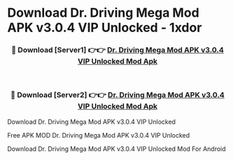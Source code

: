 # Download Dr. Driving Mega Mod APK v3.0.4 VIP Unlocked - 1xdor



<div align="center">
<h3>🔴 Download [Server1] 👉👉 <a href="https://momento.my/?title=Dr._Driving_Mega_Mod_APK_v3.0.4_VIP_Unlocked">Dr. Driving Mega Mod APK v3.0.4 VIP Unlocked Mod Apk</a></h3><br>

<h3>🔴 Download [Server2] 👉👉 <a href="https://momento.my/?title=Dr._Driving_Mega_Mod_APK_v3.0.4_VIP_Unlocked">Dr. Driving Mega Mod APK v3.0.4 VIP Unlocked Mod Apk</a></h3>
</div>



Download Dr. Driving Mega Mod APK v3.0.4 VIP Unlocked 

Free APK MOD Dr. Driving Mega Mod APK v3.0.4 VIP Unlocked 

Download Dr. Driving Mega Mod APK v3.0.4 VIP Unlocked Mod For Android
